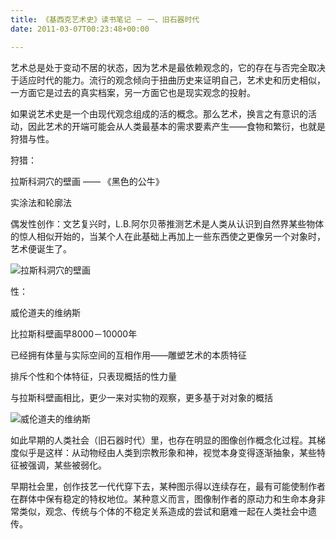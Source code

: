 ```yaml
---
title: 《基西克艺术史》读书笔记 － 一、旧石器时代
date: 2011-03-07T00:23:48+00:00

---
```

艺术总是处于变动不居的状态，因为艺术是最依赖观念的，它的存在与否完全取决于适应时代的能力。流行的观念倾向于扭曲历史来证明自己，艺术史和历史相似，一方面它是过去的真实档案，另一方面它也是现实观念的投射。

如果说艺术史是一个由现代观念组成的活的概念。那么艺术，换言之有意识的活动，因此艺术的开端可能会从人类最基本的需求要素产生——食物和繁衍，也就是狩猎与性。

狩猎：
  
拉斯科洞穴的壁画 —— 《黑色的公牛》
  
实涂法和轮廓法
  
偶发性创作：文艺复兴时，L.B.阿尔贝蒂推测艺术是人类从认识到自然界某些物体的惊人相似开始的，当某个人在此基础上再加上一些东西使之更像另一个对象时，艺术便诞生了。
  
![拉斯科洞穴的壁画](http://msb.zjol.com.cn/images/2010-03/13/mszb2010031300009v01b007.jpg)

性：
  
威伦道夫的维纳斯
  
比拉斯科壁画早8000－10000年
  
已经拥有体量与实际空间的互相作用——雕塑艺术的本质特征
  
排斥个性和个体特征，只表现概括的性力量
  
与拉斯科壁画相比，更少一来对实物的观察，更多基于对对象的概括
  
![威伦道夫的维纳斯](http://t3.gstatic.com/images?q=tbn:ANd9GcQY7uK5G31oUWE6nC5OQJOk2ScA5h_oJkuaCIk94ffPH4MJdQoS)

如此早期的人类社会（旧石器时代）里，也存在明显的图像创作概念化过程。其梯度似乎是这样：从动物经由人类到宗教形象和神，视觉本身变得逐渐抽象，某些特征被强调，某些被弱化。

早期社会里，创作技艺一代代穿下去，某种图示得以连续存在，最有可能使制作者在群体中保有稳定的特权地位。某种意义而言，图像制作者的原动力和生命本身非常类似，观念、传统与个体的不稳定关系造成的尝试和磨难一起在人类社会中遗传。
